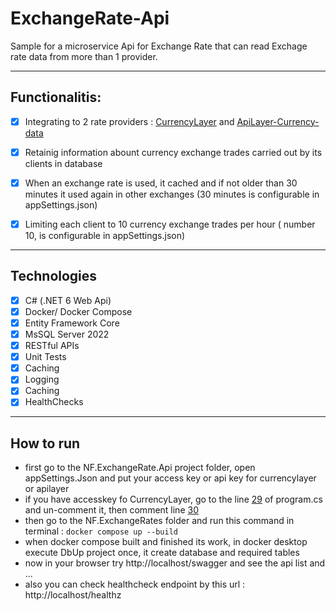 # ExchangeRate-Api
Sample for a microservice Api for Exchange Rate that can read Exchage rate data from more than 1 provider.

---

## Functionalitis:

-  [x] Integrating to 2 rate providers : [CurrencyLayer]( https://currencylayer.com/ ) and [ApiLayer-Currency-data]( https://apilayer.com/marketplace/currency_data-api)

- [x] Retainig information abount currency exchange trades carried out by its clients in database
- [x] When an exchange rate is used, it cached and if not older than 30 minutes it used again in other exchanges (30 minutes is configurable in appSettings.json)
- [x] Limiting each client to 10 currency exchange trades per hour ( number 10, is configurable in appSettings.json)

---

## Technologies

- [x] C# (.NET 6 Web Api)
- [x] Docker/ Docker Compose
- [x] Entity Framework Core
- [x] MsSQL Server 2022
- [x] RESTful APIs
- [x] Unit Tests
- [x] Caching
- [x] Logging
- [x] Caching
- [x] HealthChecks

---

## How to run

- first go to the NF.ExchangeRate.Api project folder, open appSettings.Json and put your access key or api key for currencylayer or apilayer
- if you have accesskey fo CurrencyLayer, go to the line [29](https://github.com/navidfaridi/ExchangeRate-Api/blob/main/NF.ExchangeRates/src/NF.ExchangeRates.Api/Program.cs#L29) of program.cs and un-comment it, then comment line [30](https://github.com/navidfaridi/ExchangeRate-Api/blob/main/NF.ExchangeRates/src/NF.ExchangeRates.Api/Program.cs#L30)
- then go to the NF.ExchangeRates folder and run this command in terminal : `docker compose up --build`
- when docker compose built and finished its work, in docker desktop execute DbUp project once, it create database and required tables
- now in your browser try http://localhost/swagger and see the api list and ...
- also you can check healthcheck endpoint by this url : http://localhost/healthz
